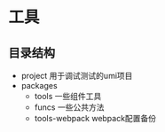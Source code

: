 # 工具
## 目录结构
* project 用于调试测试的umi项目
* packages 
    * tools         一些组件工具
    * funcs         一些公共方法
    * tools-webpack webpack配置备份
